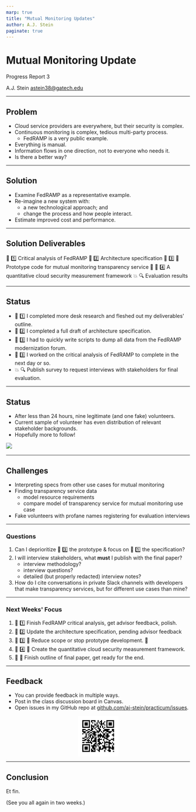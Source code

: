 ```yaml
---
marp: true
title: "Mutual Monitoring Updates"
author: A.J. Stein
paginate: true
---
```


<style>
img[alt~="center"] {
  display: block;
  margin: 0 auto;
}
</style>

# Mutual Monitoring Update

Progress Report 3

A.J. Stein
[astein38@gatech.edu](mailto:astein38@gatech.edu)

---

## Problem 

- Cloud service providers are everywhere, but their security is complex.
- Continuous monitoring is complex, tedious multi-party process.
    - FedRAMP is a very public example.
- Everything is manual.
- Information flows in one direction, not to everyone who needs it.
- Is there a better way?

---

## Solution

- Examine FedRAMP as a representative example.
- Re-imagine a new system with:
    - a new technological approach; and
    - change the process and how people interact.
- Estimate improved cost and performance.

---

## Solution Deliverables

:gift: :one: Critical analysis of FedRAMP
:gift: :two: Architecture specification
:gift: :three: :shrug: Prototype code for mutual monitoring transparency service :shrug:
:gift: :four: A quantitative cloud security measurement framework
:boom: :mag: Evaluation results

---

## Status

- :gift: :one: I completed more desk research and fleshed out my deliverables' outline.
- :gift: :two: I completed a full draft of architecture specification.
- :gift: :three: I had to quickly write scripts to dump all data from the FedRAMP modernization forum.
- :gift: :three: I worked on the critical analysis of FedRAMP to complete in the next day or so.
- :boom: :mag: Publish survey to request interviews with stakeholders for final evaluation.

---

## Status

- After less than 24 hours, nine legitimate (and one fake) volunteers.
- Current sample of volunteer has even distribution of relevant stakeholder backgrounds.
- Hopefully more to follow!

![](./assets/current_survey_results.png)


---

## Challenges

- Interpreting specs from other use cases for mutual monitoring
- Finding transparency service data
  - model resource requirements
  - compare model of transparency service for mutual monitoring use case
- Fake volunteers with profane names registering for evaluation interviews

---

### Questions

1. Can I deprioritize :gift: :three: the prototype & focus on :gift: :one: the specification?
1. I will interview stakeholders, what **must** I publish with the final paper?
    - interview methodology?
    - interview questions?
    - detailed (but properly redacted) interview notes?
1. How do I cite conversations in private Slack channels with developers that make transparency services, but for different use cases than mine?

--- 

### Next Weeks' Focus

1. :gift: :one: Finish FedRAMP critical analysis, get advisor feedback, polish.
1. :gift: :two: Update the architecture specification, pending advisor feedback
1. :gift: :three: :shrug: Reduce scope or stop prototype development. :shrug:
1. :gift: :four: :shrug: Create the quantitative cloud security measurement framework.
1. :gift: :dart: Finish outline of final paper, get ready for the end.

---

## Feedback

- You can provide feedback in multiple ways.
- Post in the class discussion board in Canvas.
- Open issues in my GitHub repo at [github.com/aj-stein/practicum/issues](https://github.com/aj-stein/practicum/issues/new).

![center](./assets/url_repo.png)

---

## Conclusion

Et fin.

(See you all again in two weeks.)
